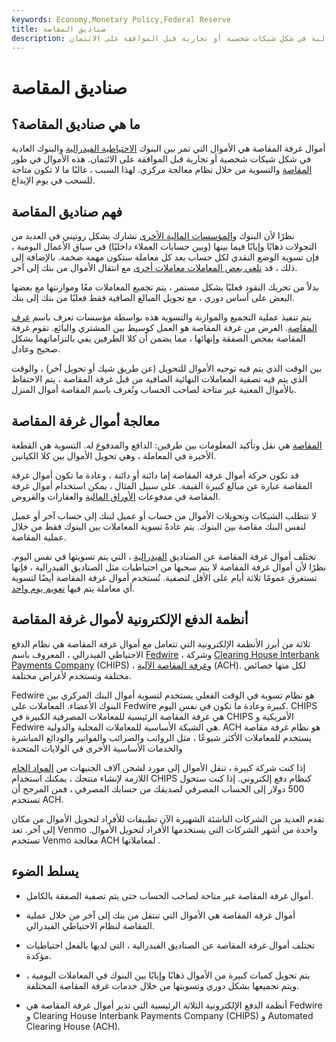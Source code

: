 ```yaml
---
keywords: Economy,Monetary Policy,Federal Reserve
title: صناديق المقاصة
description: أموال غرفة المقاصة هي الأموال التي تمر بين البنوك الاحتياطية الفيدرالية في شكل شيكات شخصية أو تجارية قبل الموافقة على الائتمان.
---
```


# صناديق المقاصة
## ما هي صناديق المقاصة؟

أموال غرفة المقاصة هي الأموال التي تمر بين البنوك [الاحتياطية الفيدرالية](/federalreservebank) والبنوك العادية في شكل شيكات شخصية أو تجارية قبل الموافقة على الائتمان. هذه الأموال في طور [المقاصة](/clearing) والتسوية من خلال نظام معالجة مركزي. لهذا السبب ، غالبًا ما لا تكون متاحة للسحب في يوم الإيداع.

## فهم صناديق المقاصة

نظرًا لأن البنوك [والمؤسسات المالية الأخرى](/financialinstitution) تشارك بشكل روتيني في العديد من التحولات ذهابًا وإيابًا فيما بينها (وبين حسابات العملاء داخليًا) في سياق الأعمال اليومية ، فإن تسوية الوضع النقدي لكل حساب بعد كل معاملة ستكون مهمة ضخمة. بالإضافة إلى ذلك ، قد [تلغي بعض المعاملات معاملات أخرى](/netting) مع انتقال الأموال من بنك إلى آخر.

بدلاً من تحريك النقود فعليًا بشكل مستمر ، يتم تجميع المعاملات معًا وموازنتها مع بعضها البعض على أساس دوري ، مع تحويل المبالغ الصافية فقط فعليًا من بنك إلى بنك.

يتم تنفيذ عملية التجميع والموازنة والتسوية هذه بواسطة مؤسسات تعرف باسم [غرف المقاصة](/clearinghouse). الغرض من غرفة المقاصة هو العمل كوسيط بين المشتري والبائع. تقوم غرفة المقاصة بفحص الصفقة وإنهائها ، مما يضمن أن كلا الطرفين يفي بالتزاماتهما بشكل صحيح وعادل.

بين الوقت الذي يتم فيه توجيه الأموال للتحويل (عن طريق شيك أو تحويل آخر) ، والوقت الذي يتم فيه تصفية المعاملات النهائية الصافية من قبل غرفة المقاصة ، يتم الاحتفاظ بالأموال المعنية غير متاحة لصاحب الحساب وتُعرف باسم المقاصة أموال المنزل.

## معالجة أموال غرفة المقاصة

[المقاصة](/clearing) هي نقل وتأكيد المعلومات بين طرفين: الدافع والمدفوع له. التسوية هي القطعة الأخيرة في المعاملة ، وهي تحويل الأموال بين كلا الكيانين.

قد تكون حركة أموال غرفة المقاصة إما دائنة أو دائنة ، وعادة ما تكون أموال غرفة المقاصة عبارة عن مبالغ كبيرة القيمة. على سبيل المثال ، يمكن استخدام أموال غرفة المقاصة في مدفوعات [الأوراق المالية](/security) والعقارات والقروض.

لا تتطلب الشيكات وتحويلات الأموال من حساب أو عميل لبنك إلى حساب آخر أو عميل لنفس البنك مقاصة بين البنوك. يتم عادةً تسوية المعاملات بين البنوك فقط من خلال عملية المقاصة.

تختلف أموال غرفة المقاصة عن الصناديق [الفيدرالية](/federalfunds) ، التي يتم تسويتها في نفس اليوم. نظرًا لأن أموال غرفة المقاصة لا يتم سحبها من احتياطيات مثل الصناديق الفيدرالية ، فإنها تستغرق عمومًا ثلاثة أيام على الأقل لتصفية. تُستخدم أموال غرفة المقاصة أيضًا لتسوية أي معاملة يتم فيها [تعويم يوم واحد](/float).

## أنظمة الدفع الإلكترونية لأموال غرفة المقاصة

ثلاثة من أبرز الأنظمة الإلكترونية التي تتعامل مع أموال غرفة المقاصة هي نظام الدفع الاحتياطي الفيدرالي ، المعروف باسم [Fedwire](/fedwire) ، وشركة [Clearing House Interbank Payments Company](/clearing-house-interbank-payments-system-chips) (CHIPS) ، [وغرفة المقاصة الآلية](/ach) (ACH). لكل منها خصائص مختلفة وتستخدم لأغراض مختلفة.

Fedwire هو نظام تسوية في الوقت الفعلي يستخدم لتسوية أموال البنك المركزي بين البنوك الأعضاء. المعاملات على Fedwire كبيرة وعادة ما تكون في نفس اليوم. CHIPS هي غرفة المقاصة الرئيسية للمعاملات المصرفية الكبيرة في CHIPS الأمريكية و Fedwire هي الشبكة الأساسية للمعاملات المحلية والدولية. ACH هو نظام غرفة مقاصة يستخدم للمعاملات الأكثر شيوعًا ، مثل الرواتب والضرائب والفواتير والودائع المباشرة والخدمات الأساسية الأخرى في الولايات المتحدة

إذا كنت شركة كبيرة ، تنقل الأموال إلى مورد لشحن آلاف الجنيهات من [المواد الخام](/rawmaterials) اللازمة لإنشاء منتجك ، يمكنك استخدام CHIPS كنظام دفع إلكتروني. إذا كنت ستحول 500 دولار إلى الحساب المصرفي لصديقك من حسابك المصرفي ، فمن المرجح أن تستخدم ACH.

تقدم العديد من الشركات الناشئة الشهيرة الآن تطبيقات للأفراد لتحويل الأموال من مكان إلى آخر. تعد Venmo واحدة من أشهر الشركات التي يستخدمها الأفراد لتحويل الأموال. تستخدم Venmo معالجة ACH لمعاملاتها .

## يسلط الضوء

- أموال غرفة المقاصة غير متاحة لصاحب الحساب حتى يتم تصفية الصفقة بالكامل.

- أموال غرفة المقاصة هي الأموال التي تنتقل من بنك إلى آخر من خلال عملية المقاصة لنظام الاحتياطي الفيدرالي.

- تختلف أموال غرفة المقاصة عن الصناديق الفيدرالية ، التي لديها بالفعل احتياطيات مؤكدة.

- يتم تحويل كميات كبيرة من الأموال ذهابًا وإيابًا بين البنوك في المعاملات اليومية ، ويتم تجميعها بشكل دوري وتسويتها من خلال خدمات غرفة المقاصة المختلفة.

- أنظمة الدفع الإلكترونية الثلاثة الرئيسية التي تدير أموال غرفة المقاصة هي Fedwire و Clearing House Interbank Payments Company (CHIPS) و Automated Clearing House (ACH).

